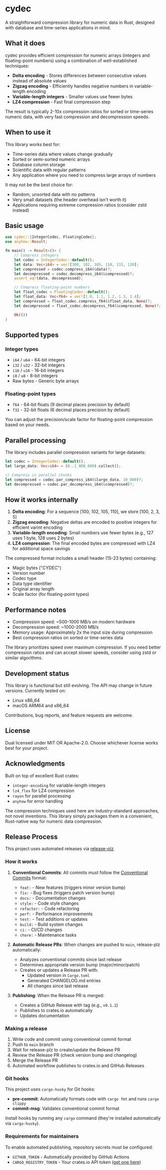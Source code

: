 # cydec

A straightforward compression library for numeric data in Rust, designed with database and time-series applications in mind.

## What it does

cydec provides efficient compression for numeric arrays (integers and floating-point numbers) using a combination of well-established techniques:

- **Delta encoding** - Stores differences between consecutive values instead of absolute values
- **Zigzag encoding** - Efficiently handles negative numbers in variable-length encoding
- **Variable-length integers** - Smaller values use fewer bytes
- **LZ4 compression** - Fast final compression step

The result is typically 2-10x compression ratios for sorted or time-series numeric data, with very fast compression and decompression speeds.

## When to use it

This library works best for:

- Time-series data where values change gradually
- Sorted or semi-sorted numeric arrays
- Database column storage
- Scientific data with regular patterns
- Any application where you need to compress large arrays of numbers

It may not be the best choice for:

- Random, unsorted data with no patterns
- Very small datasets (the header overhead isn't worth it)
- Applications requiring extreme compression ratios (consider zstd instead)

## Basic usage

```rust
use cydec::{IntegerCodec, FloatingCodec};
use anyhow::Result;

fn main() -> Result<()> {
    // Compress integers
    let codec = IntegerCodec::default();
    let data: Vec<i64> = vec![100, 102, 105, 110, 115, 120];
    let compressed = codec.compress_i64(&data)?;
    let decompressed = codec.decompress_i64(&compressed)?;
    assert_eq!(data, decompressed);

    // Compress floating-point numbers
    let float_codec = FloatingCodec::default();
    let float_data: Vec<f64> = vec![1.0, 1.1, 1.2, 1.3, 1.4];
    let compressed = float_codec.compress_f64(&float_data, None)?;
    let decompressed = float_codec.decompress_f64(&compressed, None)?;

    Ok(())
}
```

## Supported types

### Integer types

- `i64` / `u64` - 64-bit integers
- `i32` / `u32` - 32-bit integers
- `i16` / `u16` - 16-bit integers
- `i8` / `u8` - 8-bit integers
- Raw bytes - Generic byte arrays

### Floating-point types

- `f64` - 64-bit floats (9 decimal places precision by default)
- `f32` - 32-bit floats (6 decimal places precision by default)

You can adjust the precision/scale factor for floating-point compression based on your needs.

## Parallel processing

The library includes parallel compression variants for large datasets:

```rust
let codec = IntegerCodec::default();
let large_data: Vec<i64> = (0..1_000_000).collect();

// Compress in parallel chunks
let compressed = codec.par_compress_i64(&large_data, 10_000)?;
let decompressed = codec.par_decompress_i64(&compressed)?;
```

## How it works internally

1. **Delta encoding**: For a sequence [100, 102, 105, 110], we store [100, 2, 3, 5]
2. **Zigzag encoding**: Negative deltas are encoded to positive integers for efficient varint encoding
3. **Variable-length encoding**: Small numbers use fewer bytes (e.g., 127 uses 1 byte, 128 uses 2 bytes)
4. **LZ4 compression**: The final encoded bytes are compressed with LZ4 for additional space savings

The compressed format includes a small header (15-23 bytes) containing:

- Magic bytes ("CYDEC")
- Version number
- Codec type
- Data type identifier
- Original array length
- Scale factor (for floating-point types)

## Performance notes

- Compression speed: ~500-1000 MB/s on modern hardware
- Decompression speed: ~1000-2000 MB/s
- Memory usage: Approximately 2x the input size during compression
- Best compression ratios on sorted or time-series data

The library prioritizes speed over maximum compression. If you need better compression ratios and can accept slower speeds, consider using zstd or similar algorithms.

## Development status

This library is functional but still evolving. The API may change in future versions. Currently tested on:

- Linux x86_64
- macOS ARM64 and x86_64

Contributions, bug reports, and feature requests are welcome.

## License

Dual licensed under MIT OR Apache-2.0. Choose whichever license works best for your project.

## Acknowledgments

Built on top of excellent Rust crates:

- `integer-encoding` for variable-length integers
- `lz4_flex` for LZ4 compression
- `rayon` for parallel processing
- `anyhow` for error handling

The compression techniques used here are industry-standard approaches, not novel inventions. This library simply packages them in a convenient, Rust-native way for numeric data compression.

## Release Process

This project uses automated releases via [release-plz](https://release-plz.ieni.dev/).

### How it works

1. **Conventional Commits**: All commits must follow the [Conventional Commits](https://www.conventionalcommits.org/) format:
   - `feat:` - New features (triggers minor version bump)
   - `fix:` - Bug fixes (triggers patch version bump)
   - `docs:` - Documentation changes
   - `style:` - Code style changes
   - `refactor:` - Code refactoring
   - `perf:` - Performance improvements
   - `test:` - Test additions or updates
   - `build:` - Build system changes
   - `ci:` - CI/CD changes
   - `chore:` - Maintenance tasks

2. **Automatic Release PRs**: When changes are pushed to `main`, release-plz automatically:
   - Analyzes conventional commits since last release
   - Determines appropriate version bump (major/minor/patch)
   - Creates or updates a Release PR with:
     - Updated version in `Cargo.toml`
     - Generated CHANGELOG.md entries
     - All changes since last release

3. **Publishing**: When the Release PR is merged:
   - Creates a GitHub Release with tag (e.g., `v0.1.1`)
   - Publishes to crates.io automatically
   - Updates documentation

### Making a release

1. Write code and commit using conventional commit format
2. Push to `main` branch
3. Wait for release-plz to create/update the Release PR
4. Review the Release PR (check version bump and changelog)
5. Merge the Release PR
6. Automated workflow publishes to crates.io and GitHub Releases

### Git hooks

This project uses `cargo-husky` for Git hooks:

- **pre-commit**: Automatically formats code with `cargo fmt` and runs `cargo clippy`
- **commit-msg**: Validates conventional commit format

Install hooks by running any `cargo` command (they're installed automatically via `cargo-husky`).

### Requirements for maintainers

To enable automated publishing, repository secrets must be configured:

- `GITHUB_TOKEN` - Automatically provided by GitHub Actions
- `CARGO_REGISTRY_TOKEN` - Your crates.io API token ([get one here](https://crates.io/settings/tokens))
